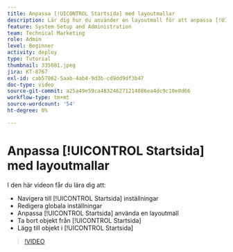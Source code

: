 ```yaml
---
title: Anpassa [!UICONTROL Startsida] med layoutmallar
description: Lär dig hur du använder en layoutmall för att anpassa [!UICONTROL Startsida] genom att lägga till eller ta bort fält.
feature: System Setup and Administration
team: Technical Marketing
role: Admin
level: Beginner
activity: deploy
type: Tutorial
thumbnail: 335081.jpeg
jira: KT-8767
exl-id: cab57062-5aab-4ab4-9d3b-cd9dd9df3b47
doc-type: video
source-git-commit: a25a49e59ca483246271214886ea4dc9c10e8d66
workflow-type: tm+mt
source-wordcount: '54'
ht-degree: 0%

---
```


# Anpassa [!UICONTROL Startsida] med layoutmallar

I den här videon får du lära dig att:

* Navigera till [!UICONTROL Startsida] inställningar
* Redigera globala inställningar
* Anpassa [!UICONTROL Startsida] använda en layoutmall
* Ta bort objekt från [!UICONTROL Startsida]
* Lägg till objekt i [!UICONTROL Startsida]

>[!VIDEO](https://video.tv.adobe.com/v/335081/?quality=12&learn=on)
